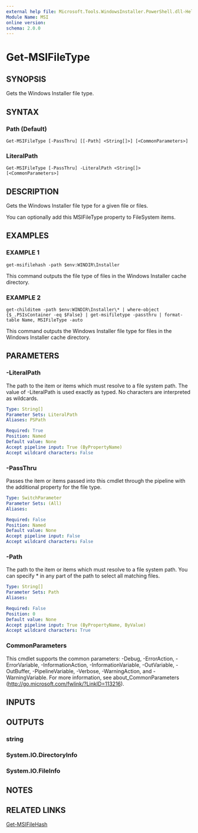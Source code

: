 ```yaml
---
external help file: Microsoft.Tools.WindowsInstaller.PowerShell.dll-Help.xml
Module Name: MSI
online version:
schema: 2.0.0
---
```


# Get-MSIFileType

## SYNOPSIS
Gets the Windows Installer file type.

## SYNTAX

### Path (Default)
```
Get-MSIFileType [-PassThru] [[-Path] <String[]>] [<CommonParameters>]
```

### LiteralPath
```
Get-MSIFileType [-PassThru] -LiteralPath <String[]> [<CommonParameters>]
```

## DESCRIPTION
Gets the Windows Installer file type for a given file or files.

You can optionally add this MSIFileType property to FileSystem items.

## EXAMPLES

### EXAMPLE 1
```
get-msifilehash -path $env:WINDIR\Installer
```

This command outputs the file type of files in the Windows Installer cache directory.

### EXAMPLE 2
```
get-childitem -path $env:WINDIR\Installer\* | where-object {$_.PSIsContainer -eq $False} | get-msifiletype -passthru | format-table Name, MSIFileType -auto
```

This command outputs the Windows Installer file type for files in the Windows Installer cache directory.

## PARAMETERS

### -LiteralPath
The path to the item or items which must resolve to a file system path.
The value of -LiteralPath is used exactly as typed.
No characters are interpreted as wildcards.

```yaml
Type: String[]
Parameter Sets: LiteralPath
Aliases: PSPath

Required: True
Position: Named
Default value: None
Accept pipeline input: True (ByPropertyName)
Accept wildcard characters: False
```

### -PassThru
Passes the item or items passed into this cmdlet through the pipeline with the additional property for the file type.

```yaml
Type: SwitchParameter
Parameter Sets: (All)
Aliases:

Required: False
Position: Named
Default value: None
Accept pipeline input: False
Accept wildcard characters: False
```

### -Path
The path to the item or items which must resolve to a file system path.
You can specify * in any part of the path to select all matching files.

```yaml
Type: String[]
Parameter Sets: Path
Aliases:

Required: False
Position: 0
Default value: None
Accept pipeline input: True (ByPropertyName, ByValue)
Accept wildcard characters: True
```

### CommonParameters
This cmdlet supports the common parameters: -Debug, -ErrorAction, -ErrorVariable, -InformationAction, -InformationVariable, -OutVariable, -OutBuffer, -PipelineVariable, -Verbose, -WarningAction, and -WarningVariable.
For more information, see about_CommonParameters (http://go.microsoft.com/fwlink/?LinkID=113216).

## INPUTS

## OUTPUTS

### string

### System.IO.DirectoryInfo

### System.IO.FileInfo

## NOTES

## RELATED LINKS

[Get-MSIFileHash](get-msifilehash)


